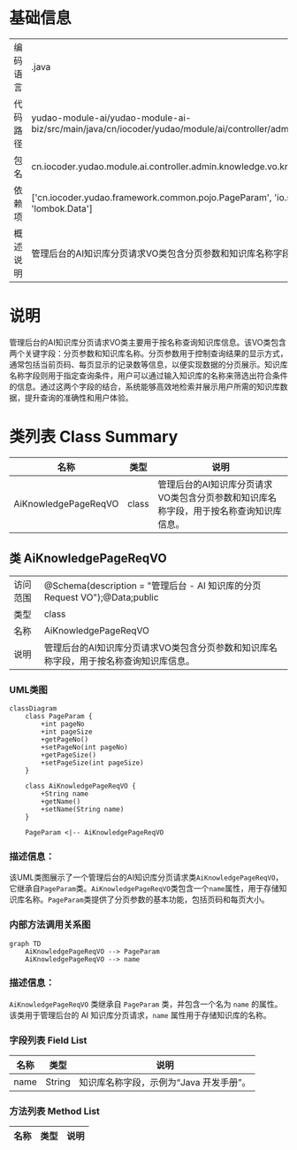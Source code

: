 # 基础信息

|      |      |
|------|------|
| 编码语言 | .java |
| 代码路径 | yudao-module-ai/yudao-module-ai-biz/src/main/java/cn/iocoder/yudao/module/ai/controller/admin/knowledge/vo/knowledge/AiKnowledgePageReqVO.java |
| 包名 | cn.iocoder.yudao.module.ai.controller.admin.knowledge.vo.knowledge |
| 依赖项 | ['cn.iocoder.yudao.framework.common.pojo.PageParam', 'io.swagger.v3.oas.annotations.media.Schema', 'lombok.Data'] |
| 概述说明 | 管理后台的AI知识库分页请求VO类包含分页参数和知识库名称字段，用于按名称查询知识库信息。 |

# 说明

管理后台的AI知识库分页请求VO类主要用于按名称查询知识库信息。该VO类包含两个关键字段：分页参数和知识库名称。分页参数用于控制查询结果的显示方式，通常包括当前页码、每页显示的记录数等信息，以便实现数据的分页展示。知识库名称字段则用于指定查询条件，用户可以通过输入知识库的名称来筛选出符合条件的信息。通过这两个字段的结合，系统能够高效地检索并展示用户所需的知识库数据，提升查询的准确性和用户体验。

# 类列表 Class Summary

| 名称   | 类型  | 说明 |
|-------|------|-------------|
| AiKnowledgePageReqVO | class | 管理后台的AI知识库分页请求VO类包含分页参数和知识库名称字段，用于按名称查询知识库信息。 |



## 类 AiKnowledgePageReqVO

|      |      |
|------|------|
| 访问范围 | @Schema(description = "管理后台 - AI 知识库的分页 Request VO");@Data;public |
| 类型 | class |
| 名称 | AiKnowledgePageReqVO |
| 说明 | 管理后台的AI知识库分页请求VO类包含分页参数和知识库名称字段，用于按名称查询知识库信息。 |


### UML类图

```mermaid
classDiagram
    class PageParam {
        +int pageNo
        +int pageSize
        +getPageNo()
        +setPageNo(int pageNo)
        +getPageSize()
        +setPageSize(int pageSize)
    }

    class AiKnowledgePageReqVO {
        +String name
        +getName()
        +setName(String name)
    }

    PageParam <|-- AiKnowledgePageReqVO
```

### 描述信息：
该UML类图展示了一个管理后台的AI知识库分页请求类`AiKnowledgePageReqVO`，它继承自`PageParam`类。`AiKnowledgePageReqVO`类包含一个`name`属性，用于存储知识库名称。`PageParam`类提供了分页参数的基本功能，包括页码和每页大小。


### 内部方法调用关系图

```mermaid
graph TD
    AiKnowledgePageReqVO --> PageParam
    AiKnowledgePageReqVO --> name
```

### 描述信息：
`AiKnowledgePageReqVO` 类继承自 `PageParam` 类，并包含一个名为 `name` 的属性。该类用于管理后台的 AI 知识库分页请求，`name` 属性用于存储知识库的名称。

### 字段列表 Field List

| 名称  | 类型  | 说明 |
|-------|-------|------|
| name | String | 知识库名称字段，示例为“Java 开发手册”。 |

### 方法列表 Method List

| 名称  | 类型  | 说明 |
|-------|-------|------|




